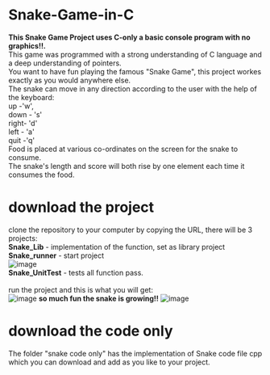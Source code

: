 # Snake-Game-in-C
**This Snake Game Project uses C-only a basic console program with no graphics!!.** <br />
This game was programmed with a strong understanding of C language and a deep understanding of pointers.<br />
You want to have fun playing the famous "Snake Game", this project workes exactly as you would anywhere else.<br />
The snake can move in any direction according to the user with the help of the keyboard:<br />
up -'w',<br />
down - 's' <br />
right- 'd'<br />
left - 'a' <br />
quit -'q' <br />
Food is placed at various co-ordinates on the screen for the snake to consume.<br />
The snake's length and score will both rise by one element each time it consumes the food.<br />
# download the project <br/>
clone the repository to your computer by copying the URL, there will be 3 projects: <br/>
**Snake_Lib** - implementation of the function, set as library project<br/>
**Snake_runner** - start project <br/>
![image](https://user-images.githubusercontent.com/96113739/234329399-6c79d93a-5530-421f-b053-e1f80a82e25c.png) <br/>
**Snake_UnitTest** - tests all function pass.<br/> <br/>
run the project and this is what you will get:<br/>
![image](https://user-images.githubusercontent.com/96113739/234320084-d7c5de51-3167-4046-a6de-e28c293193af.png)
**so much fun the snake is growing!!**
![image](https://user-images.githubusercontent.com/96113739/234320123-a36b1653-5c80-47a7-a320-deed2cd14157.png)
<br/>
# download the code only
The folder "snake code only" has the implementation of Snake code file cpp which you can download and add as you like to your project.
